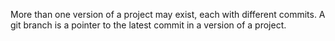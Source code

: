 More than one version of a project may exist, each with different commits. A git branch is a pointer to the latest commit in a version of a project.